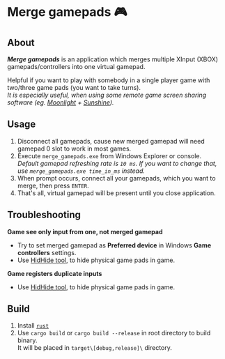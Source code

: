 # Merge gamepads 🎮

## About
***Merge gamepads*** is an application which merges multiple XInput (XBOX) gamepads/controllers into one virtual gamepad.

Helpful if you want to play with somebody in a single player game with two/three game pads (you want to take turns).  
*It is especially useful, when using some remote game screen sharing software (eg. [Moonlight](https://moonlight-stream.org/) + [Sunshine](https://github.com/LizardByte/Sunshine)).*

## Usage
1. Disconnect all gamepads, cause new merged gamepad will need gamepad 0 slot to work in most games.
2. Execute `merge_gamepads.exe` from Windows Explorer or console.  
*Default gamepad refreshing rate is `10 ms`. If you want to change that, use `merge_gamepads.exe time_in_ms` instead.*
3. When prompt occurs, connect all your gamepads, which you want to merge, then press `ENTER`.
4. That's all, virtual gamepad will be present until you close application.

## Troubleshooting
**Game see only input from one, not merged gamepad**
* Try to set merged gamepad as **Preferred device** in Windows **Game controllers** settings.
* Use [HidHide tool](https://vigem.org/projects/HidHide/), to hide physical game pads in game.

**Game registers duplicate inputs**
* Use [HidHide tool](https://vigem.org/projects/HidHide/), to hide physical game pads in game.

## Build
1. Install [`rust`](https://doc.rust-lang.org/book/ch01-01-installation.html#installing-rustup-on-windows)
2. Use `cargo build` or `cargo build --release` in root directory to build binary.  
It will be placed in `target\[debug,release]\` directory.
